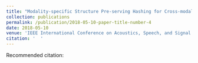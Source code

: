 ```yaml
---
title: "Modality-specific Structure Pre-serving Hashing for Cross-modal retrieval "
collection: publications
permalink: /publication/2018-05-10-paper-title-number-4
date: 2018-05-10
venue: 'IEEE International Conference on Acoustics, Speech, and Signal Processing '
citation: '  '
---
```

Recommended citation:   